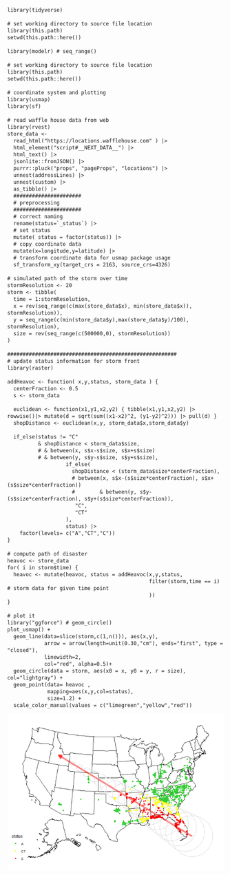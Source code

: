     library(tidyverse)

    # set working directory to source file location
    library(this.path)
    setwd(this.path::here())

    library(modelr) # seq_range()

    # set working directory to source file location
    library(this.path)
    setwd(this.path::here())

    # coordinate system and plotting
    library(usmap)
    library(sf)

    # read waffle house data from web
    library(rvest)
    store_data <-
      read_html("https://locations.wafflehouse.com" ) |>
      html_element("script#__NEXT_DATA__") |>
      html_text() |>
      jsonlite::fromJSON() |>
      purrr::pluck("props", "pageProps", "locations") |>
      unnest(addressLines) |>
      unnest(custom) |>
      as_tibble() |>
      ######################
      # preprocessing
      ######################
      # correct naming
      rename(status=`_status`) |>
      # set status
      mutate( status = factor(status)) |>
      # copy coordinate data
      mutate(x=longitude,y=latitude) |>
      # transform coordinate data for usmap package usage
      sf_transform_xy(target_crs = 2163, source_crs=4326)

    # simulated path of the storm over time
    stormResolution <- 20
    storm <- tibble(
      time = 1:stormResolution,
      x = rev(seq_range(c(max(store_data$x), min(store_data$x)), stormResolution)),
      y = seq_range(c(min(store_data$y),max(store_data$y)/100), stormResolution),
      size = rev(seq_range(c(500000,0), stormResolution))
    )

    #######################################################
    # update status information for storm front
    library(raster)

    addHeavoc <- function( x,y,status, storm_data ) {
      centerFraction <- 0.5
      s <- storm_data

      euclidean <- function(x1,y1,x2,y2) { tibble(x1,y1,x2,y2) |> rowwise()|> mutate(d = sqrt(sum((x1-x2)^2, (y1-y2)^2))) |> pull(d) }
      shopDistance <- euclidean(x,y, storm_data$x,storm_data$y)

      if_else(status != "C"
              & shopDistance < storm_data$size,
              # & between(x, s$x-s$size, s$x+s$size)
              # & between(y, s$y-s$size, s$y+s$size),
                       if_else(
                         shopDistance < (storm_data$size*centerFraction),
                         # between(x, s$x-(s$size*centerFraction), s$x+(s$size*centerFraction))
                         #        & between(y, s$y-(s$size*centerFraction), s$y+(s$size*centerFraction)),
                          "C",
                          "CT"
                       ),
                       status) |>
        factor(levels= c("A","CT","C"))
    }

    # compute path of disaster
    heavoc <- store_data
    for( i in storm$time) {
      heavoc <- mutate(heavoc, status = addHeavoc(x,y,status,
                                                  filter(storm,time == i) # storm data for given time point
                                                  ))
    }

    # plot it
    library("ggforce") # geom_circle()
    plot_usmap() +
      geom_line(data=slice(storm,c(1,n())), aes(x,y),
                arrow = arrow(length=unit(0.30,"cm"), ends="first", type = "closed"),
                linewidth=2,
                col="red", alpha=0.5)+
      geom_circle(data = storm, aes(x0 = x, y0 = y, r = size), col="lightgray") +
      geom_point(data= heavoc ,
                 mapping=aes(x,y,col=status),
                 size=1.2) +
      scale_color_manual(values = c("limegreen","yellow","red"))

![](martin_files/figure-markdown_strict/all.in.one-1.png)
